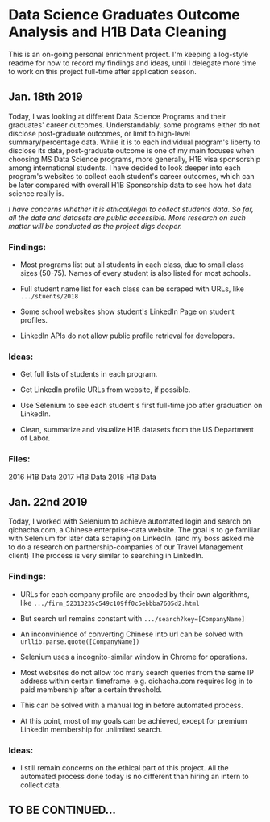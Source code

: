 # Data Science Graduates Outcome Analysis and H1B Data Cleaning

This is an on-going personal enrichment project. I'm keeping a log-style readme for now to record my findings and ideas, until I delegate more time to work on this project full-time after application season.

## Jan. 18th 2019

Today, I was looking at different Data Science Programs and their graduates' career outcomes. Understandably, some programs either do not disclose post-graduate outcomes, or limit to high-level summary/percentage data. While it is to each individual program's liberty to disclose its data, post-graduate outcome is one of my main focuses when choosing MS Data Science programs, more generally, H1B visa sponsorship among international students. I have decided to look deeper into each program's websites to collect each student's career outcomes, which can be later compared with overall H1B Sponsorship data to see how hot data science really is. 

*I have concerns whether it is ethical/legal to collect students data. So far, all the data and datasets are public accessible. More research on such matter will be conducted as the project digs deeper.*

### Findings:

- Most programs list out all students in each class, due to small class sizes (50-75). Names of every student is also listed for most schools. 

- Full student name list for each class can be scraped with URLs, like ```.../stuents/2018```

- Some school websites show student's LinkedIn Page on student profiles.

- LinkedIn APIs do not allow public profile retrieval for developers. 

### Ideas:

- Get full lists of students in each program.

- Get LinkedIn profile URLs from website, if possible.

- Use Selenium to see each student's first full-time job after graduation on LinkedIn.

- Clean, summarize and visualize H1B datasets from the US Department of Labor.


### Files:

2016 H1B Data
2017 H1B Data
2018 H1B Data

## Jan. 22nd 2019

Today, I worked with Selenium to achieve automated login and search on qichacha.com, a Chinese enterprise-data website. The goal is to ge familiar with Selenium for later data scraping on LinkedIn. (and my boss asked me to do a research on partnership-companies of our Travel Management client) The process is very similar to searching in LinkedIn.

### Findings:

- URLs for each company profile are encoded by their own algorithms, like ```.../firm_52313235c549c109ff0c5ebbba7605d2.html```

- But search url remains constant with ```.../search?key=[CompanyName]```

- An inconvinience of converting Chinese into url can be solved with ```urllib.parse.quote([CompanyName])```

- Selenium uses a incognito-similar window in Chrome for operations. 

- Most websites do not allow too many search queries from the same IP address within certain timeframe. e.g. qichacha.com requires log in to paid membership after a certain threshold.

- This can be solved with a manual log in before automated process.

- At this point, most of my goals can be achieved, except for premium LinkedIn membership for unlimited search. 

### Ideas:

- I still remain concerns on the ethical part of this project. All the automated process done today is no different than hiring an intern to collect data.

## TO BE CONTINUED...
